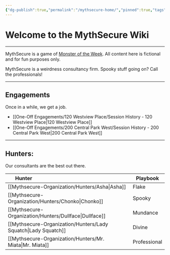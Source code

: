 ```yaml
---
{"dg-publish":true,"permalink":"/mythsecure-home/","pinned":true,"tags":["gardenEntry"],"created":"2024-05-28T11:29:42.000-04:00","updated":"2025-02-19T12:13:45.695-05:00"}
---
```



# Welcome to the **MythSecure** Wiki
---
MythSecure is a game of [Monster of the Week](https://evilhat.com/product/monster-of-the-week/). All content here is fictional and for fun purposes only. 

MythSecure is a weirdness consultancy firm. Spooky stuff going on? Call the professionals!

---

## Engagements
Once in a while, we get a job.

- [[One-Off Engagements/120 Westview Place/Session History - 120 Westview Place\|120 Westview Place]]
- [[One-Off Engagements/200 Central Park West/Session History - 200 Central Park West\|200 Central Park West]]

---
##  Hunters:
Our consultants are the best out there.

| <div style="width:100px">Hunter</div>                          | Playbook     |
| -------------------------------------------------------------- | ------------ |
| [[Mythsecure-Organization/Hunters/Asha\|Asha]]                 | Flake        |
| [[Mythsecure-Organization/Hunters/Chonko\|Chonko]]             | Spooky       |
| [[Mythsecure-Organization/Hunters/Dullface\|Dullface]]         | Mundance     |
| [[Mythsecure-Organization/Hunters/Lady Squatch\|Lady Squatch]] | Divine       |
| [[Mythsecure-Organization/Hunters/Mr. Miata\|Mr. Miata]]       | Professional |


